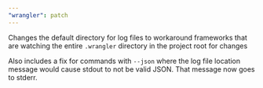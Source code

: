```yaml
---
"wrangler": patch
---
```


Changes the default directory for log files to workaround frameworks that are watching the entire `.wrangler` directory in the project root for changes

Also includes a fix for commands with `--json` where the log file location message would cause stdout to not be valid JSON. That message now goes to stderr.
